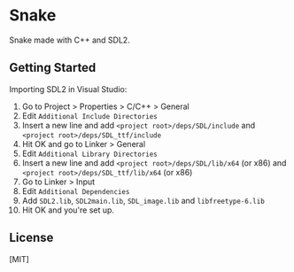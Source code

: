 # Snake
Snake made with C++ and SDL2.
## Getting Started
Importing SDL2 in Visual Studio:
1. Go to Project > Properties > C/C++ > General
2. Edit `Additional Include Directories`
3. Insert a new line and add `<project root>/deps/SDL/include` and `<project root>/deps/SDL_ttf/include`
4. Hit OK and go to Linker > General
5. Edit `Additional Library Directories`
6. Insert a new line and add `<project root>/deps/SDL/lib/x64` (or x86) and `<project root>/deps/SDL_ttf/lib/x64` (or x86)
7. Go to Linker > Input
8. Edit `Additional Dependencies`
9. Add `SDL2.lib`, `SDL2main.lib`, `SDL_image.lib` and `libfreetype-6.lib`
10. Hit OK and you're set up.
## License
[MIT]
